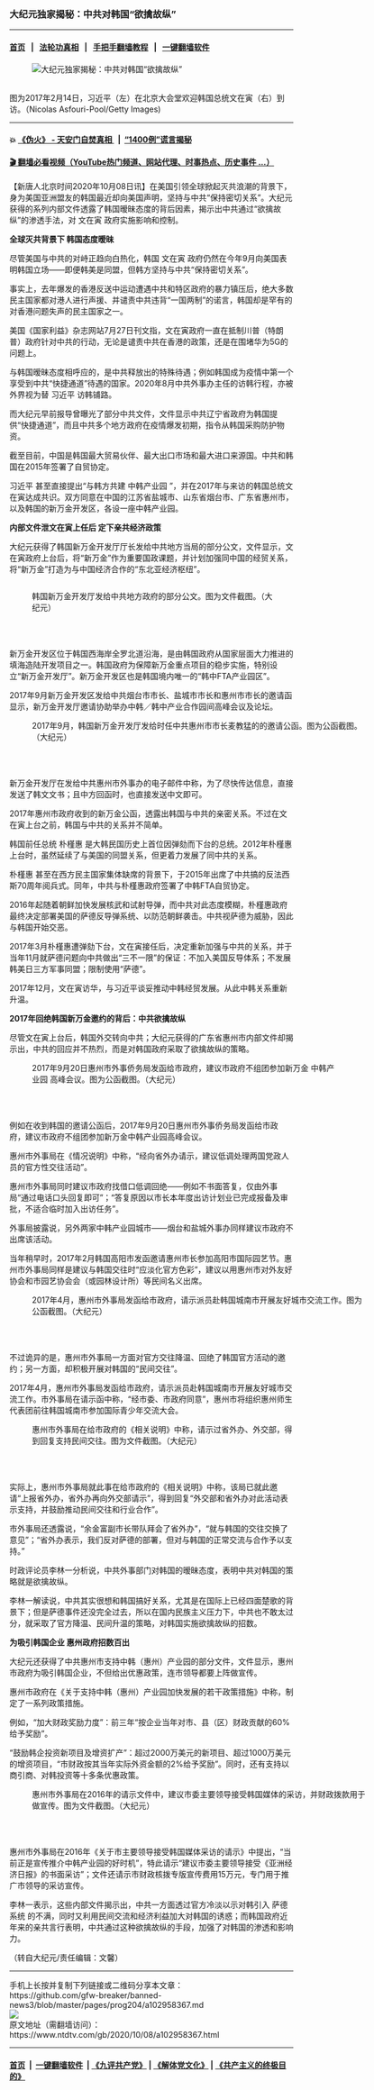 ### 大纪元独家揭秘：中共对韩国“欲擒故纵”
------------------------

#### [首页](https://github.com/gfw-breaker/banned-news3/blob/master/README.md) &nbsp;&nbsp;|&nbsp;&nbsp; [法轮功真相](https://github.com/begood0513/basic/blob/master/README.md)  &nbsp;&nbsp;|&nbsp;&nbsp; [手把手翻墙教程](https://github.com/gfw-breaker/guides/wiki)  &nbsp;&nbsp;|&nbsp;&nbsp; [一键翻墙软件](https://github.com/gfw-breaker/nogfw/blob/master/README.md)  



<div><div class="featured_image">
 <figure>
  <img alt="大纪元独家揭秘：中共对韩国“欲擒故纵”" src="https://i.ntdtv.com/assets/uploads/2020/03/GettyImages-892161816-800x450.jpg"/>
 </figure><br/>
 <span class="caption">
  图为2017年2月14日，习近平（左）在北京大会堂欢迎韩国总统文在寅（右）到访。（Nicolas Asfouri-Pool/Getty Images)
 </span>
</div>
</div><hr/>

#### 💥 [《伪火》 - 天安门自焚真相 ](http://158.247.195.190:10000/videos/blog/weihuo.html)&nbsp; |&nbsp; [“1400例”谎言揭秘  ](http://158.247.195.190:10000/videos/blog/jiexi1400.html)

#### [ 🎬  翻墙必看视频（YouTube热门频道、网站代理、时事热点、历史事件 ...）](https://github.com/gfw-breaker/links/blob/master/banned.md)

<div><div class="post_content" itemprop="articleBody">
 <p>
  【新唐人北京时间2020年10月08日讯】在美国引领全球掀起灭共浪潮的背景下，身为美国亚洲盟友的韩国最近却向美国声明，坚持与中共“保持密切关系”。大纪元获得的系列内部文件透露了韩国暧昧态度的背后因素，揭示出中共通过“欲擒故纵”的渗透手法，对
  <ok href="https://www.ntdtv.com/gb/文在寅.htm">
   文在寅
  </ok>
  政府实施影响和控制。
 </p>
 <p>
  <strong>
   全球灭共背景下 韩国态度暧昧
  </strong>
 </p>
 <p>
  尽管美国与中共的对峙正趋向白热化，韩国
  <ok href="https://www.ntdtv.com/gb/文在寅.htm">
   文在寅
  </ok>
  政府仍然在今年9月向美国表明韩国立场——即便韩美是同盟，但韩方坚持与中共“保持密切关系”。
 </p>
 <p>
  事实上，去年爆发的香港反送中运动遭遇中共和特区政府的暴力镇压后，绝大多数民主国家都对港人进行声援、并谴责中共违背“一国两制”的诺言，韩国却是罕有的对香港问题失声的民主国家之一。
 </p>
 <p>
  美国《国家利益》杂志网站7月27日刊文指，文在寅政府一直在抵制川普（特朗普）政府针对中共的行动，无论是谴责中共在香港的政策，还是在围堵华为5G的问题上。
 </p>
 <p>
  与韩国暧昧态度相呼应的，是中共释放出的特殊待遇；例如韩国成为疫情中第一个享受到中共“快捷通道”待遇的国家。2020年8月中共外事办主任的访韩行程，亦被外界视为替
  <ok href="https://www.ntdtv.com/gb/习近平.htm">
   习近平
  </ok>
  访韩铺路。
 </p>
 <p>
  而大纪元早前报导曾曝光了部分中共文件，文件显示中共辽宁省政府为韩国提供“快捷通道”，而且中共多个地方政府在疫情爆发初期，指令从韩国采购防护物资。
 </p>
 <p>
  截至目前，中国是韩国最大贸易伙伴、最大出口市场和最大进口来源国。中共和韩国在2015年签署了自贸协定。
 </p>
 <p>
  <ok href="https://www.ntdtv.com/gb/习近平.htm">
   习近平
  </ok>
  甚至直接提出“与韩方共建
  <ok href="https://www.ntdtv.com/gb/中韩产业园.htm">
   中韩产业园
  </ok>
  ”，并在2017年与来访的韩国总统文在寅达成共识。双方同意在中国的江苏省盐城市、山东省烟台市、广东省惠州市，以及韩国的新万金开发区，各设一座中韩产业园。
 </p>
 <p>
  <strong>
   内部文件泄文在寅上任后 定下亲共经济政策
  </strong>
 </p>
 <p>
  大纪元获得了韩国新万金开发厅厅长发给中共地方当局的部分公文，文件显示，文在寅政府上台后，将“新万金”作为重要国政课题，并计划加强同中国的经贸关系，将“新万金”打造为与中国经济合作的“东北亚经济枢纽”。
 </p>
 <p>
  <ok href="https://i.ntdtv.com/assets/uploads/2020/10/001-1.jpg">
   <img alt="" class="alignnone size-full wp-image-102958369" src="https://i.ntdtv.com/assets/uploads/2020/10/001-1.jpg"/>
  </ok>
 </p>
 <figure class="wp-caption alignnone" id="attachment_102958370" style="width: 427px">
  <ok href="https://i.ntdtv.com/assets/uploads/2020/10/002-1.jpg">
   <img alt="" class="size-full wp-image-102958370" src="https://i.ntdtv.com/assets/uploads/2020/10/002-1.jpg"/>
  </ok>
  <br/><figcaption class="wp-caption-text">
   韩国新万金开发厅发给中共地方政府的部分公文。图为文件截图。（大纪元）
  </figcaption><br/>
 </figure><br/>
 <p>
  新万金开发区位于韩国西海岸全罗北道沿海，是由韩国政府从国家层面大力推进的填海造陆开发项目之一。韩国政府为保障新万金重点项目的稳步实施，特别设立“新万金开发厅”。新万金开发区也是韩国境内唯一的“韩中FTA产业园区”。
 </p>
 <p>
  2017年9月新万金开发区发给中共烟台市市长、盐城市市长和惠州市市长的邀请函显示，新万金开发厅邀请协助举办中韩／韩中产业合作园间高峰会议及论坛。
 </p>
 <figure class="wp-caption alignnone" id="attachment_102958372" style="width: 600px">
  <ok href="https://i.ntdtv.com/assets/uploads/2020/10/003-1.jpg">
   <img alt="" class="size-medium wp-image-102958372" src="https://i.ntdtv.com/assets/uploads/2020/10/003-1-600x403.jpg"/>
  </ok>
  <br/><figcaption class="wp-caption-text">
   2017年9月，韩国新万金开发厅发给时任中共惠州市市长麦教猛的的邀请公函。图为公函截图。（大纪元）
  </figcaption><br/>
 </figure><br/>
 <p>
  新万金开发厅在发给中共惠州市外事办的电子邮件中称，为了尽快传达信息，直接发送了韩文文书；且中方回函时，也直接发送中文即可。
 </p>
 <p>
  2017年惠州市政府收到的新万金公函，透露出韩国与中共的亲密关系。不过在文在寅上台之前，韩国与中共的关系并不简单。
 </p>
 <p>
  韩国前任总统
  <ok href="https://www.ntdtv.com/gb/朴槿惠.htm">
   朴槿惠
  </ok>
  是大韩民国历史上首位因弹劾而下台的总统。2012年朴槿惠上台时，虽然延续了与美国的同盟关系，但更着力发展了同中共的关系。
 </p>
 <p>
  <ok href="https://www.ntdtv.com/gb/朴槿惠.htm">
   朴槿惠
  </ok>
  甚至在西方民主国家集体缺席的背景下，于2015年出席了中共搞的反法西斯70周年阅兵式。同年，中共与朴槿惠政府签署了中韩FTA自贸协定。
 </p>
 <p>
  2016年起随着朝鲜加快发展核武和试射导弹，而中共对此态度模糊，朴槿惠政府最终决定部署美国的萨德反导弹系统、以防范朝鲜袭击。中共视萨德为威胁，因此与韩国开始交恶。
 </p>
 <p>
  2017年3月朴槿惠遭弹劾下台，文在寅接任后，决定重新加强与中共的关系，并于当年11月就萨德问题向中共做出“三不一限”的保证：不加入美国反导体系；不发展韩美日三方军事同盟；限制使用“萨德”。
 </p>
 <p>
  2017年12月，文在寅访华，与习近平谈妥推动中韩经贸发展。从此中韩关系重新升温。
 </p>
 <p>
  <strong>
   2017年回绝韩国新万金邀约的背后：中共欲擒故纵
  </strong>
 </p>
 <p>
  尽管文在寅上台后，韩国外交转向中共；大纪元获得的广东省惠州市内部文件却揭示出，中共的回应并不热烈，而是对韩国政府采取了欲擒故纵的策略。
 </p>
 <figure class="wp-caption alignnone" id="attachment_102958378" style="width: 546px">
  <ok href="https://i.ntdtv.com/assets/uploads/2020/10/004-1.jpg">
   <img alt="" class="size-full wp-image-102958378" src="https://i.ntdtv.com/assets/uploads/2020/10/004-1.jpg"/>
  </ok>
  <br/><figcaption class="wp-caption-text">
   2017年9月20日惠州市外事侨务局发函给市政府，建议市政府不组团参加新万金
   <ok href="https://www.ntdtv.com/gb/中韩产业园.htm">
    中韩产业园
   </ok>
   高峰会议。图为公函截图。（大纪元）
  </figcaption><br/>
 </figure><br/>
 <p>
  例如在收到韩国的邀请公函后，2017年9月20日惠州市外事侨务局发函给市政府，建议市政府不组团参加新万金中韩产业园高峰会议。
 </p>
 <p>
  惠州市外事局在《情况说明》中称，“经向省外办请示，建议低调处理两国党政人员的官方性交往活动”。
 </p>
 <p>
  惠州市外事局同时建议市政府找借口低调回绝——例如不书面答复，仅由外事局“通过电话口头回复即可”；“答复原因以市长本年度出访计划业已完成报备及审批，不适合临时加入出访任务”。
 </p>
 <p>
  外事局披露说，另外两家中韩产业园城市——烟台和盐城外事办同样建议市政府不出席该活动。
 </p>
 <p>
  当年稍早时，2017年2月韩国高阳市发函邀请惠州市长参加高阳市国际园艺节。惠州市外事局同样是建议与韩国交往时“应淡化官方色彩”，建议以用惠州市对外友好协会和市园艺协会会（或园林设计所）等民间名义出席。
 </p>
 <figure class="wp-caption alignnone" id="attachment_102958381" style="width: 600px">
  <ok href="https://i.ntdtv.com/assets/uploads/2020/10/005-1.jpg">
   <img alt="" class="size-medium wp-image-102958381" src="https://i.ntdtv.com/assets/uploads/2020/10/005-1-600x504.jpg"/>
  </ok>
  <br/><figcaption class="wp-caption-text">
   2017年4月，惠州市外事局发函给市政府，请示派员赴韩国城南市开展友好城市交流工作。图为公函截图。（大纪元）
  </figcaption><br/>
 </figure><br/>
 <p>
  不过诡异的是，惠州市外事局一方面对官方交往降温、回绝了韩国官方活动的邀约；另一方面，却积极开展对韩国的“民间交往”。
 </p>
 <p>
  2017年4月，惠州市外事局发函给市政府，请示派员赴韩国城南市开展友好城市交流工作。市外事局在请示函中称，“经市委、市政府同意”，惠州市将组织惠州师生代表团前往韩国城南市参加国际青少年交流大会。
 </p>
 <figure class="wp-caption alignnone" id="attachment_102958382" style="width: 464px">
  <ok href="https://i.ntdtv.com/assets/uploads/2020/10/006-1.jpg">
   <img alt="" class="size-full wp-image-102958382" src="https://i.ntdtv.com/assets/uploads/2020/10/006-1.jpg"/>
  </ok>
  <br/><figcaption class="wp-caption-text">
   惠州市外事局在给市政府的《相关说明》中称，请示过省外办、外交部，得到回复支持民间交往。图为文件截图。（大纪元）
  </figcaption><br/>
 </figure><br/>
 <p>
  实际上，惠州市外事局就此事在给市政府的《相关说明》中称，该局已就此邀请“上报省外办，省外办再向外交部请示”，得到回复“外交部和省外办对此活动表示支持，并鼓励推动民间交往和行业合作”。
 </p>
 <p>
  市外事局还透露说，“余金富副市长带队拜会了省外办”，“就与韩国的交往交换了意见”；“省外办表示，我们反对萨德的部署，但对与韩国的正常交流与合作予以支持。”
 </p>
 <p>
  时政评论员李林一分析说，中共外事部门对韩国的暧昧态度，表明中共对韩国的策略就是欲擒故纵。
 </p>
 <p>
  李林一解读说，中共其实很想和韩国搞好关系，尤其是在国际上已经四面楚歌的背景下；但是萨德事件还没完全过去，所以在国内民族主义压力下，中共也不敢太过分，就采取了官方降温、民间升温的策略，对韩国实施欲擒故纵的招数。
 </p>
 <p>
  <strong>
   为吸引韩国企业 惠州政府招数百出
  </strong>
 </p>
 <p>
  大纪元还获得了中共惠州市支持中韩（惠州）产业园的部分文件，文件显示，惠州市政府为吸引韩国企业，不但给出优惠政策，连市领导都要上阵做宣传。
 </p>
 <p>
  惠州市政府在《关于支持中韩（惠州）产业园加快发展的若干政策措施》中称，制定了一系列政策措施。
 </p>
 <p>
  例如，“加大财政奖励力度”：前三年“按企业当年对市、县（区）财政贡献的60%给予奖励”。
 </p>
 <p>
  “鼓励韩企投资新项目及增资扩产”：超过2000万美元的新项目、超过1000万美元的增资项目，“市财政按其当年实际外资金额的2%给予奖励”。同时，还有支持以商引商、对韩投资等十多条优惠政策。
 </p>
 <figure class="wp-caption alignnone" id="attachment_102958383" style="width: 598px">
  <ok href="https://i.ntdtv.com/assets/uploads/2020/10/007-1.jpg">
   <img alt="" class="size-full wp-image-102958383" src="https://i.ntdtv.com/assets/uploads/2020/10/007-1.jpg"/>
  </ok>
  <br/><figcaption class="wp-caption-text">
   惠州市外事局在2016年的请示文件中，建议市委主要领导接受韩国媒体的采访，并财政拨款用于做宣传。图为文件截图。（大纪元）
  </figcaption><br/>
 </figure><br/>
 <p>
  惠州市外事局在2016年《关于市主要领导接受韩国媒体采访的请示》中提出，“当前正是宣传推介中韩产业园的好时机”，特此请示“建议市委主要领导接受《亚洲经济日报》的书面采访”；文件还请示市财政核拨专版宣传费用15万元，专门用于推广市领导的采访宣传。
 </p>
 <p>
  李林一表示，这些内部文件揭示出，中共一方面透过官方冷淡以示对韩引入
  <ok href="https://www.ntdtv.com/gb/萨德系统.htm">
   萨德系统
  </ok>
  的不满，同时又利用民间交流和经济利益加大对韩国的诱惑；而韩国政府近年来的亲共言行表明，中共通过这种欲擒故纵的手段，加强了对韩国的渗透和影响力。
 </p>
 <p>
  （转自大纪元/责任编辑：文馨）
 </p>
 <div class="single_ad">
 </div>
</div>
</div>
<hr/>
手机上长按并复制下列链接或二维码分享本文章：<br/>
https://github.com/gfw-breaker/banned-news3/blob/master/pages/prog204/a102958367.md <br/>
<a href='https://github.com/gfw-breaker/banned-news3/blob/master/pages/prog204/a102958367.md'><img src='https://github.com/gfw-breaker/banned-news3/blob/master/pages/prog204/a102958367.md.png'/></a> <br/>
原文地址（需翻墙访问）：https://www.ntdtv.com/gb/2020/10/08/a102958367.html


------------------------
#### [首页](https://github.com/gfw-breaker/banned-news3/blob/master/README.md) &nbsp;|&nbsp; [一键翻墙软件](https://github.com/gfw-breaker/nogfw/blob/master/README.md) &nbsp;| [《九评共产党》](https://github.com/gfw-breaker/9ping.md/blob/master/README.md#九评之一评共产党是什么) | [《解体党文化》](https://github.com/gfw-breaker/jtdwh.md/blob/master/README.md) | [《共产主义的终极目的》](https://github.com/gfw-breaker/gczydzjmd.md/blob/master/README.md)


<img src='http://gfw-breaker.win/banned-news3/pages/prog204/a102958367.md' width='0px' height='0px'/>